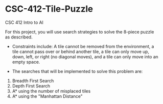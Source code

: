 # CSC-412-Tile-Puzzle
CSC 412 Intro to AI
 
 For this project, you will use search strategies to solve the 8-piece puzzle as described.
* Constraints include:
A tile cannot be removed from the environment, a tile cannot pass over or behind another tile,
a tile can only move up, down, left, or right (no diagonal moves), and a tile can only move into an empty space.

* The searches that will be implemented to solve this problem are:
1. Breadth First Search
2. Depth First Search
3. A* using the number of misplaced tiles
4. A* using the "Manhattan Distance"

